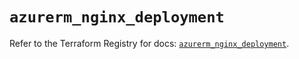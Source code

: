 # `azurerm_nginx_deployment`

Refer to the Terraform Registry for docs: [`azurerm_nginx_deployment`](https://registry.terraform.io/providers/hashicorp/azurerm/4.24.0/docs/resources/nginx_deployment).
